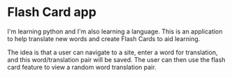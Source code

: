 # Flash Card app

I'm learning python and I'm also learning a language. This is an application to help translate new words and create Flash Cards to aid learning.

The idea is that a user can navigate to a site, enter a word for translation, and this word/translation pair will be saved. The user can then use the flash card feature to view a random word translation pair.
